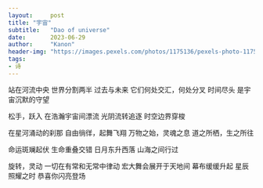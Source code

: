 ```yaml
---
layout:     post
title: "宇宙"
subtitle:   "Dao of universe"
date:       2023-06-29
author:     "Kanon"
header-img: "https://images.pexels.com/photos/1175136/pexels-photo-1175136.jpeg"
tags:
- 诗
---
```


站在河流中央
世界分割两半
过去与未来
它们何处交汇，何处分叉
时间尽头
是宇宙沉默的守望

松手，跃入
在浩瀚宇宙间漂流
光阴流转追逐
时空边界穿梭

在星河涌动的刹那
自由徜徉，起舞飞翔
万物之始，灵魂之息
道之所栖，生之所往

命运斑斓起伏
生命重叠交错
日月东升西落
山海之间行过

旋转，灵动
一切在有常和无常中律动
宏大舞会展开于天地间
幕布缓缓升起
星辰照耀之时
恭喜你闪亮登场
